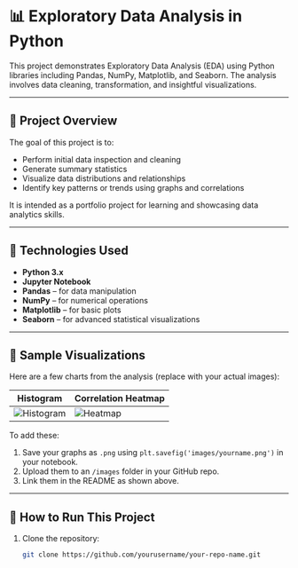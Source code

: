 # 📊 Exploratory Data Analysis in Python

This project demonstrates Exploratory Data Analysis (EDA) using Python libraries including Pandas, NumPy, Matplotlib, and Seaborn. The analysis involves data cleaning, transformation, and insightful visualizations.

---

## 📁 Project Overview

The goal of this project is to:
- Perform initial data inspection and cleaning
- Generate summary statistics
- Visualize data distributions and relationships
- Identify key patterns or trends using graphs and correlations

It is intended as a portfolio project for learning and showcasing data analytics skills.

---

## 🔧 Technologies Used

- **Python 3.x**
- **Jupyter Notebook**
- **Pandas** – for data manipulation
- **NumPy** – for numerical operations
- **Matplotlib** – for basic plots
- **Seaborn** – for advanced statistical visualizations

---

## 📸 Sample Visualizations

Here are a few charts from the analysis (replace with your actual images):

| Histogram | Correlation Heatmap |
|-----------|---------------------|
| ![Histogram](images/histogram.png) | ![Heatmap](images/heatmap.png) |

To add these:
1. Save your graphs as `.png` using `plt.savefig('images/yourname.png')` in your notebook.
2. Upload them to an `/images` folder in your GitHub repo.
3. Link them in the README as shown above.

---

## 🧪 How to Run This Project

1. Clone the repository:
   ```bash
   git clone https://github.com/yourusername/your-repo-name.git
